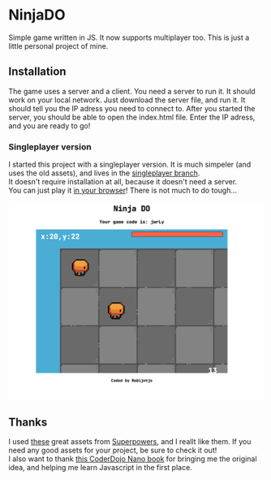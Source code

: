 # NinjaDO

Simple game written in JS. It now supports multiplayer too.
This is just a little personal project of mine.

## Installation

The game uses a server and a client. You need a server to run it. It should work on your local network. Just download the server file, and run it. It should tell you the IP adress you need to connect to.
After you started the server, you should be able to open the index.html file. Enter the IP adress, and you are ready to go!

### Singleplayer version

I started this project with a singleplayer version. It is much simpeler (and uses the old assets), and lives in the [singleplayer branch](https://github.com/RobinBoers/NinjaDO/tree/singleplayer).  
It doesn't require installation at all, because it doesn't need a server.  
You can just play it [in your browser](https://code.geheimesite.nl/beta/NinjaDO/singleplayer/)! There is not much to do tough...

![screenshot](client/assets/screenshot2.png)

## Thanks

I used [these](https://github.com/sparklinlabs/superpowers-asset-packs/tree/master/ninja-adventure) great assets from [Superpowers](http://superpowers-html5.com/), and I reallt like them. If you need any good assets for your project, be sure to check it out!  
I also want to thank [this CoderDojo Nano book](https://www.amazon.com/CoderDojo-Nano-Make-Your-Create/dp/1338157574) for bringing me the original idea, and helping me learn Javascript in the first place.

